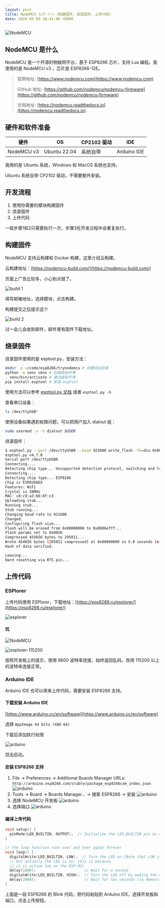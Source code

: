 ```yaml
---
layout: post
title: NodeMCU 入门（一）（构建固件、烧录固件、上传代码）
date: 2024-05-09 10:41:00 +0800
---
```

![NodeMCU](/assets/img/NodeMCU/NodeMCU-1.jpg)

## NodeMCU 是什么

NodeMCU 是一个开源的物联网平台，基于 ESP8266 芯片，支持 Lua 编程。我使用的是 NodeMCU v3 ，芯片是 ESP8266-12E。

> 官网地址: [https://www.nodemcu.com](https://www.nodemcu.com)
>
> GitHub 地址: [https://github.com/nodemcu/nodemcu-firmware](https://github.com/nodemcu/nodemcu-firmware)
>
> 文档地址: [https://nodemcu.readthedocs.io](https://nodemcu.readthedocs.io)

## 硬件和软件准备

| 硬件 | OS | CP2102 驱动 | IDE |
| --- | --- | --- | --- |
| NodeMCU v3 | Ubuntu 22.04 | 系统自带 | Arduino IDE |

我用的是 Ubuntu 系统，Windows 和 MacOS 系统也支持。

Ubuntu 系统自带 CP2102 驱动，不需要额外安装。

## 开发流程

1. 使用你需要的模块构建固件
2. 烧录固件
3. 上传代码

一般步骤1和2只需要执行一次，步骤3在开发过程中会重复执行。

## 构建固件

NodeMCU 支持云构建和 Docker 构建，这里介绍云构建。

云构建地址：[https://nodemcu-build.com/](https://nodemcu-build.com/)

页面上广告比较多，小心别点错了。

![build 1](/assets/img/NodeMCU/cloud-build-1.png)

填写邮箱地址，选择模块，点击构建。

构建提交之后提示这个

![build 2](/assets/img/NodeMCU/cloud-build-2.png)

过一会儿会收到邮件，邮件里有固件下载地址。

## 烧录固件

烧录固件使用的是 esptool.py，安装方法：

```bash
mkdir -p ~/code/esp8266/trynodemcu # 创建调试目录
python -m venv venv # 创建虚拟环境
. venv/bin/activate # 激活虚拟环境
pip install esptool # 安装 esptool
```

使用方法可以参考 [esptool.py 文档](https://docs.espressif.com/projects/esptool/en/latest/esp32/) 或者 `esptool.py -h`

查看串口设备：

```bash
ls /dev/ttyUSB*
```

使用设备如果遇到权限问题，可以把用户加入 dialout 组：

```bash
sudo usermod -a -G dialout $USER
```

烧录固件：

```bash
$ esptool.py --port /dev/ttyUSB0 --baud 921600 write_flash -fm=dio 0x00000 ~/下载/nodemcu-release-7-modules-2024-05-09-03-10-36-float.bin
esptool.py v4.7.0
Serial port /dev/ttyUSB0
Connecting....
Detecting chip type... Unsupported detection protocol, switching and trying again...
Connecting....
Detecting chip type... ESP8266
Chip is ESP8266EX
Features: WiFi
Crystal is 26MHz
MAC: c8:c9:a3:66:8f:c3
Uploading stub...
Running stub...
Stub running...
Changing baud rate to 921600
Changed.
Configuring flash size...
Flash will be erased from 0x00000000 to 0x0006efff...
Flash params set to 0x0020
Compressed 454656 bytes to 295011...
Wrote 454656 bytes (295011 compressed) at 0x00000000 in 5.0 seconds (effective 729.2 kbit/s)...
Hash of data verified.

Leaving...
Hard resetting via RTS pin...
```

## 上传代码

### ESPlorer

上传代码使用 ESPlorer，下载地址：[https://esp8266.ru/esplorer/](https://esp8266.ru/esplorer/)

![esplorer](/assets/img/NodeMCU/ESPlorer_v0.2.0.png)

#### 坑

![NodeMCU](/assets/img/NodeMCU/NodeMCU-2.jpg)

![esplorer-115200](/assets/img/NodeMCU/ESPlorer_v0.2.0-1.png)

按照开发板上的提示，使用 9600 波特率连接，始终返回乱码，改用 115200 以上的波特率连接正常。

### Arduino IDE

Arduino IDE 也可以用来上传代码，需要安装 ESP8266 支持。

#### 下载安装 Arduino IDE

[https://www.arduino.cc/en/software](https://www.arduino.cc/en/software)

选择 `AppImage 64 bits (X86-64)`

下载后添加执行权限

![arduino](/assets/img/NodeMCU/arduino-ide-5.png)

双击启动。

#### 安装 ESP8266 支持

1. File -> Preferences -> Additional Boards Manager URLs: `http://arduino.esp8266.com/stable/package_esp8266com_index.json`
![arduino](/assets/img/NodeMCU/arduino-ide-1.png)
2. Tools -> Board -> Boards Manager... -> 搜索 ESP8266 -> 安装
![arduino](/assets/img/NodeMCU/arduino-ide-2.png)
3. 选择 NodeMCU 开发板
![arduino](/assets/img/NodeMCU/arduino-ide-3.png)
4. 选择端口
![arduino](/assets/img/NodeMCU/arduino-ide-4.png)

#### 编译上传代码

```c
void setup() {
  pinMode(LED_BUILTIN, OUTPUT);  // Initialize the LED_BUILTIN pin as an output
}

// the loop function runs over and over again forever
void loop() {
  digitalWrite(LED_BUILTIN, LOW);  // Turn the LED on (Note that LOW is the voltage level
  // but actually the LED is on; this is because
  // it is active low on the ESP-01)
  delay(1000);                      // Wait for a second
  digitalWrite(LED_BUILTIN, HIGH);  // Turn the LED off by making the voltage HIGH
  delay(2000);                      // Wait for two seconds (to demonstrate the active low LED)
}
```

上面是一段 ESP8266 的 Blink 代码，把代码粘贴到 Arduino IDE，选择开发板和端口，点击上传按钮。

